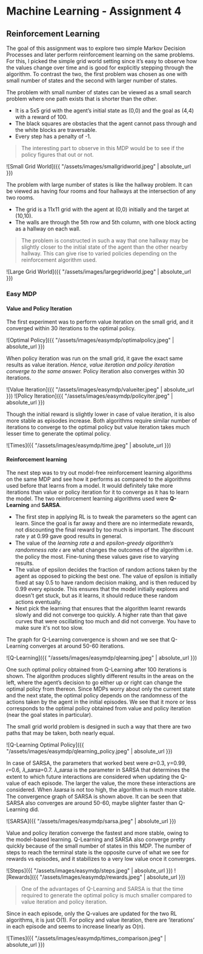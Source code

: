 # Machine Learning - Assignment 4
## Reinforcement Learning

The goal of this assignment was to explore two simple Markov Decision Processes and later perform reinforcement learning on the same problems. For this, I picked the simple grid world setting since it’s easy to observe how the values change over time and is good for explicitly stepping through the algorithm. To contrast the two, the first problem was chosen as one with small number of states and the second with larger number of states.

The problem with small number of states can be viewed as a small search problem where one path exists that is shorter than the other.
- It is a 5x5 grid with the agent’s initial state as (0,0) and the goal as (4,4) with a reward of 100.
- The black squares are obstacles that the agent cannot pass through and the white blocks are traversable.
- Every step has a penalty of -1.
> The interesting part to observe in this MDP would be to see if the policy figures that out or not.

![Small Grid World]({{ "/assets/images/smallgridworld.jpeg" | absolute_url }})

The problem with large number of states is like the hallway problem. It can be viewed as having four rooms and four hallways at the intersection of any two rooms.
- The grid is a 11x11 grid with the agent at (0,0) initially and the target at (10,10).
- The walls are through the 5th row and 5th column, with one block acting as a hallway on each wall.
> The problem is constructed in such a way that one hallway may be slightly closer to the initial state of the agent than the other nearby hallway. This can give rise to varied policies depending on the reinforcement algorithm used.

![Large Grid World]({{ "/assets/images/largegridworld.jpeg" | absolute_url }})


### Easy MDP

#### Value and Policy Iteration

The first experiment was to perform value iteration on the small grid, and it converged within 30 iterations to the optimal policy.

![Optimal Policy]({{ "/assets/images/easymdp/optimalpolicy.jpeg" | absolute_url }})

When policy iteration was run on the small grid, it gave the exact same results as value iteration. *Hence, value iteration and policy iteration converge to the same answer.* Policy iteration also converges within 30 iterations.

![Value Iteration]({{ "/assets/images/easymdp/valueiter.jpeg" | absolute_url }})
![Policy Iteration]({{ "/assets/images/easymdp/policyiter.jpeg" | absolute_url }})

Though the initial reward is slightly lower in case of value iteration, it is also more stable as episodes increase. Both algorithms require similar number of iterations to converge to the optimal policy but value iteration takes much lesser time to generate the optimal policy.

![Times]({{ "/assets/images/easymdp/time.jpeg" | absolute_url }})


#### Reinforcement learning

The next step was to try out model-free reinforcement learning algorithms on the same MDP and see how it performs as compared to the algorithms used before that learns from a model. It would definitely take more iterations than value or policy iteration for it to converge as it has to learn the model. The two reinforcement learning algorithms used were **Q-Learning** and **SARSA**.

+ The first step in applying RL is to tweak the parameters so the agent can learn. Since the goal is far away and there are no intermediate rewards, not discounting the final reward by too much is important. The discount rate 𝛾 at 0.99 gave good results in general.
+ The value of the *learning rate* 𝛼 and *epsilon-greedy algorithm’s randomness rate* 𝜖 are what changes the outcomes of the algorithm i.e. the policy the most. Fine-tuning these values gave rise to varying results.  
+ The value of epsilon decides the fraction of random actions taken by the agent as opposed to picking the best one. The value of epsilon is initially fixed at say 0.5 to have random decision making, and is then reduced by 0.99 every episode. This ensures that the model initially explores and doesn't get stuck, but as it learns, it should reduce these random actions eventually.
+ Next pick the learning that ensures that the algorithm learnt rewards slowly and did not converge too quickly. A higher rate than that gave curves that were oscillating too much and did not converge. You have to make sure it's not too slow.

The graph for Q-Learning convergence is shown and we see that Q-Learning converges at around 50-60 iterations.

![Q-Learning]({{ "/assets/images/easymdp/qlearning.jpeg" | absolute_url }})

One such optimal policy obtained from Q-Learning after 100 iterations is shown. The algorithm produces slightly different results in the areas on the left, where the agent’s decision to go either up or right can change the optimal policy from thereon. Since MDPs worry about only the current state and the next state, the optimal policy depends on the randomness of the actions taken by the agent in the initial episodes. We see that it more or less corresponds to the optimal policy obtained from value and policy iteration (near the goal states in particular).

The small grid world problem is designed in such a way that there are two paths that may be taken, both nearly equal.

![Q-Learning Optimal Policy]({{ "/assets/images/easymdp/qlearning_policy.jpeg" | absolute_url }})

In case of SARSA, the parameters that worked best were 𝛼=0.3, 𝛾=0.99, 𝜖=0.6, 𝜆_𝑠𝑎𝑟𝑠𝑎=0.7. 𝜆_𝑠𝑎𝑟𝑠𝑎 is the parameter in SARSA that determines the extent to which future interactions are considered when updating the Q-value of each episode. The larger the value, the more these interactions are considered. When 𝜆𝑠𝑎𝑟𝑠𝑎 is not too high, the algorithm is much more stable. The convergence graph of SARSA is shown above. It can be seen that SARSA also converges are around 50-60, maybe slighter faster than Q-Learning did.

![SARSA]({{ "/assets/images/easymdp/sarsa.jpeg" | absolute_url }})


Value and policy iteration converge the fastest and more stable, owing to the model-based learning. Q-Learning and SARSA also converge pretty quickly because of the small number of states in this MDP. The number of steps to reach the terminal state is the opposite curve of what we see for rewards vs episodes, and it stabilizes to a very low value once it converges.

![Steps]({{ "/assets/images/easymdp/steps.jpeg" | absolute_url }})
![Rewards]({{ "/assets/images/easymdp/rewards.jpeg" | absolute_url }})

> One of the advantages of Q-Learning and SARSA is that the time required to generate the optimal policy is much smaller compared to value iteration and policy iteration.

Since in each episode, only the Q-values are updated for the two RL algorithms, it is just O(1). For policy and value iteration, there are ‘iterations’ in each episode and seems to increase linearly as O(n).

![Times]({{ "/assets/images/easymdp/times_comparison.jpeg" | absolute_url }})
